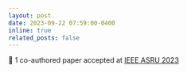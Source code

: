 ```yaml
---
layout: post
date: 2023-09-22 07:59:00-0400
inline: true
related_posts: false
---
```


:scroll: 1 co-authored paper accepted at [IEEE ASRU 2023](https://signalprocessingsociety.org/blog/asru-2023-2023-ieee-automatic-speech-recognition-and-understanding-workshop)
